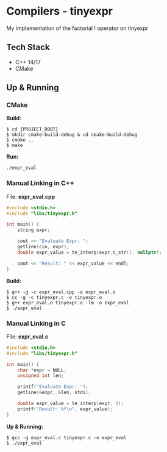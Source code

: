 # Compilers - tinyexpr
My implementation of the factorial ! operator on tinyexpr

## Tech Stack
- C++ 14/17
- CMake

## Up & Running 

### CMake
**Build:**
```
$ cd {PROJECT_ROOT} 
$ mkdir cmake-build-debug & cd cmake-build-debug
$ cmake ..
$ make
```

**Run:**
```$xslt
./expr_eval
```

### Manual Linking in C++

File: **expr_eval.cpp**
````c++
#include <stdio.h>
#include "libs/tinyexpr.h"

int main() {
    string expr;

    cout << "Evaluate Expr: ";
    getline(cin, expr);
    double expr_value = te_interp(expr.c_str(), nullptr);

    cout << "Result: " << expr_value << endl;
}
````

**Build:** 
```
$ g++ -g -c expr_eval.cpp -o expr_eval.o
$ cc -g -c tinyexpr.c -o tinyexpr.o
$ g++ expr_eval.o tinyexpr.o -lm -o expr_eval
$ ./expr_eval
```


### Manual Linking in C

File: **expr_eval.c**
```c
#include <stdio.h>
#include "libs/tinyexpr.h"

int main() {
    char *expr = NULL;
    unsigned int len;

    printf("Evaluate Expr: ");
    getline(&expr, &len, stdi);

    double expr_value = te_interp(expr, 0);
    printf("Result: %f\n", expr_value);
}
```

**Up & Running:** 
```
$ gcc -g expr_eval.c tinyexpr.c -o expr_eval
$ ./expr_eval
```
